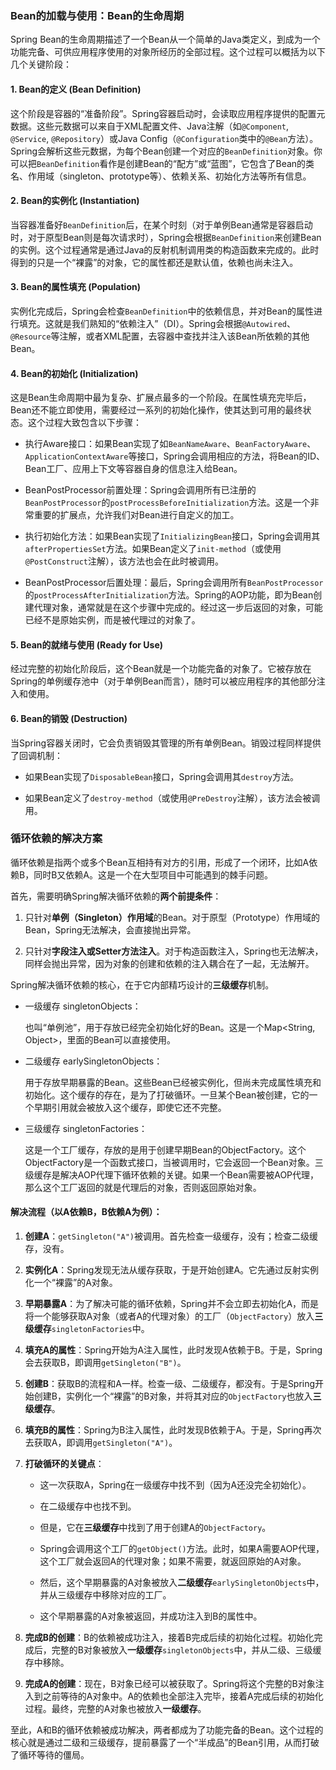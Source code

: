 
### Bean的加载与使用：Bean的生命周期

Spring Bean的生命周期描述了一个Bean从一个简单的Java类定义，到成为一个功能完备、可供应用程序使用的对象所经历的全部过程。这个过程可以概括为以下几个关键阶段：

#### 1. Bean的定义 (Bean Definition)

这个阶段是容器的“准备阶段”。Spring容器启动时，会读取应用程序提供的配置元数据。这些元数据可以来自于XML配置文件、Java注解（如`@Component`, `@Service`, `@Repository`）或Java Config（`@Configuration`类中的`@Bean`方法）。Spring会解析这些元数据，为每个Bean创建一个对应的`BeanDefinition`对象。你可以把`BeanDefinition`看作是创建Bean的“配方”或“蓝图”，它包含了Bean的类名、作用域（singleton、prototype等）、依赖关系、初始化方法等所有信息。

#### 2. Bean的实例化 (Instantiation)

当容器准备好`BeanDefinition`后，在某个时刻（对于单例Bean通常是容器启动时，对于原型Bean则是每次请求时），Spring会根据`BeanDefinition`来创建Bean的实例。这个过程通常是通过Java的反射机制调用类的构造函数来完成的。此时得到的只是一个“裸露”的对象，它的属性都还是默认值，依赖也尚未注入。

#### 3. Bean的属性填充 (Population)

实例化完成后，Spring会检查`BeanDefinition`中的依赖信息，并对Bean的属性进行填充。这就是我们熟知的“依赖注入”（DI）。Spring会根据`@Autowired`、`@Resource`等注解，或者XML配置，去容器中查找并注入该Bean所依赖的其他Bean。

#### 4. Bean的初始化 (Initialization)

这是Bean生命周期中最为复杂、扩展点最多的一个阶段。在属性填充完毕后，Bean还不能立即使用，需要经过一系列的初始化操作，使其达到可用的最终状态。这个过程大致包含以下步骤：

- 执行Aware接口：如果Bean实现了如`BeanNameAware`、`BeanFactoryAware`、`ApplicationContextAware`等接口，Spring会调用相应的方法，将Bean的ID、Bean工厂、应用上下文等容器自身的信息注入给Bean。
    
- BeanPostProcessor前置处理：Spring会调用所有已注册的`BeanPostProcessor`的`postProcessBeforeInitialization`方法。这是一个非常重要的扩展点，允许我们对Bean进行自定义的加工。
    
- 执行初始化方法：如果Bean实现了`InitializingBean`接口，Spring会调用其`afterPropertiesSet`方法。如果Bean定义了`init-method`（或使用`@PostConstruct`注解），该方法也会在此时被调用。
    
- BeanPostProcessor后置处理：最后，Spring会调用所有`BeanPostProcessor`的`postProcessAfterInitialization`方法。Spring的AOP功能，即为Bean创建代理对象，通常就是在这个步骤中完成的。经过这一步后返回的对象，可能已经不是原始实例，而是被代理过的对象了。
    

#### 5. Bean的就绪与使用 (Ready for Use)

经过完整的初始化阶段后，这个Bean就是一个功能完备的对象了。它被存放在Spring的单例缓存池中（对于单例Bean而言），随时可以被应用程序的其他部分注入和使用。

#### 6. Bean的销毁 (Destruction)

当Spring容器关闭时，它会负责销毁其管理的所有单例Bean。销毁过程同样提供了回调机制：

- 如果Bean实现了`DisposableBean`接口，Spring会调用其`destroy`方法。
    
- 如果Bean定义了`destroy-method`（或使用`@PreDestroy`注解），该方法会被调用。
    

### 循环依赖的解决方案

循环依赖是指两个或多个Bean互相持有对方的引用，形成了一个闭环，比如A依赖B，同时B又依赖A。这是一个在大型项目中可能遇到的棘手问题。

首先，需要明确Spring解决循环依赖的**两个前提条件**：

1. 只针对**单例（Singleton）作用域**的Bean。对于原型（Prototype）作用域的Bean，Spring无法解决，会直接抛出异常。
    
2. 只针对**字段注入或Setter方法注入**。对于构造函数注入，Spring也无法解决，同样会抛出异常，因为对象的创建和依赖的注入耦合在了一起，无法解开。
    

Spring解决循环依赖的核心，在于它内部精巧设计的**三级缓存**机制。

- 一级缓存 singletonObjects：
    
    也叫“单例池”，用于存放已经完全初始化好的Bean。这是一个Map<String, Object>，里面的Bean可以直接使用。
    
- 二级缓存 earlySingletonObjects：
    
    用于存放早期暴露的Bean。这些Bean已经被实例化，但尚未完成属性填充和初始化。这个缓存的存在，是为了打破循环。一旦某个Bean被创建，它的一个早期引用就会被放入这个缓存，即使它还不完整。
    
- 三级缓存 singletonFactories：
    
    这是一个工厂缓存，存放的是用于创建早期Bean的ObjectFactory。这个ObjectFactory是一个函数式接口，当被调用时，它会返回一个Bean对象。三级缓存是解决AOP代理下循环依赖的关键。如果一个Bean需要被AOP代理，那么这个工厂返回的就是代理后的对象，否则返回原始对象。
    

#### 解决流程（以A依赖B，B依赖A为例）：

1. **创建A**：`getSingleton("A")`被调用。首先检查一级缓存，没有；检查二级缓存，没有。
    
2. **实例化A**：Spring发现无法从缓存获取，于是开始创建A。它先通过反射实例化一个“裸露”的A对象。
    
3. **早期暴露A**：为了解决可能的循环依赖，Spring并不会立即去初始化A，而是将一个能够获取A对象（或者A的代理对象）的工厂（`ObjectFactory`）放入**三级缓存**`singletonFactories`中。
    
4. **填充A的属性**：Spring开始为A注入属性，此时发现A依赖于B。于是，Spring会去获取B，即调用`getSingleton("B")`。
    
5. **创建B**：获取B的流程和A一样。检查一级、二级缓存，都没有。于是Spring开始创建B，实例化一个“裸露”的B对象，并将其对应的`ObjectFactory`也放入**三级缓存**。
    
6. **填充B的属性**：Spring为B注入属性，此时发现B依赖于A。于是，Spring再次去获取A，即调用`getSingleton("A")`。
    
7. **打破循环的关键点**：
    
    - 这一次获取A，Spring在一级缓存中找不到（因为A还没完全初始化）。
        
    - 在二级缓存中也找不到。
        
    - 但是，它在**三级缓存**中找到了用于创建A的`ObjectFactory`。
        
    - Spring会调用这个工厂的`getObject()`方法。此时，如果A需要AOP代理，这个工厂就会返回A的代理对象；如果不需要，就返回原始的A对象。
        
    - 然后，这个早期暴露的A对象被放入**二级缓存**`earlySingletonObjects`中，并从三级缓存中移除对应的工厂。
        
    - 这个早期暴露的A对象被返回，并成功注入到B的属性中。
        
8. **完成B的创建**：B的依赖被成功注入，接着B完成后续的初始化过程。初始化完成后，完整的B对象被放入**一级缓存**`singletonObjects`中，并从二级、三级缓存中移除。
    
9. **完成A的创建**：现在，B对象已经可以被获取了。Spring将这个完整的B对象注入到之前等待的A对象中。A的依赖也全部注入完毕，接着A完成后续的初始化过程。最终，完整的A对象也被放入**一级缓存**。
    

至此，A和B的循环依赖被成功解决，两者都成为了功能完备的Bean。这个过程的核心就是通过二级和三级缓存，提前暴露了一个“半成品”的Bean引用，从而打破了循环等待的僵局。
